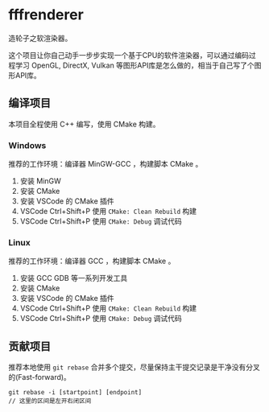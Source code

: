 # fffrenderer
造轮子之软渲染器。

这个项目让你自己动手一步步实现一个基于CPU的软件渲染器，可以通过编码过程学习 OpenGL, DirectX, Vulkan 等图形API库是怎么做的，相当于自己写了个图形API库。

## 编译项目
本项目全程使用 C++ 编写，使用 CMake 构建。

### Windows
推荐的工作环境：编译器 MinGW-GCC ，构建脚本 CMake 。

1. 安装 MinGW
2. 安装 CMake
3. 安装 VSCode 的 CMake 插件
4. VSCode Ctrl+Shift+P 使用 `CMake: Clean Rebuild` 构建
5. VSCode Ctrl+Shift+P 使用 `CMake: Debug` 调试代码

### Linux
推荐的工作环境：编译器 GCC ，构建脚本 CMake 。

1. 安装 GCC GDB 等一系列开发工具
2. 安装 CMake
3. 安装 VSCode 的 CMake 插件
4. VSCode Ctrl+Shift+P 使用 `CMake: Clean Rebuild` 构建
5. VSCode Ctrl+Shift+P 使用 `CMake: Debug` 调试代码

## 贡献项目
推荐本地使用 `git rebase` 合并多个提交，尽量保持主干提交记录是干净没有分叉的(Fast-forward)。

```
git rebase -i [startpoint] [endpoint]
// 这里的区间是左开右闭区间
```
